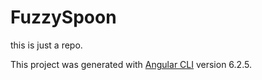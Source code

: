 # FuzzySpoon

this is just a repo.

This project was generated with [Angular CLI](https://github.com/angular/angular-cli) version 6.2.5.